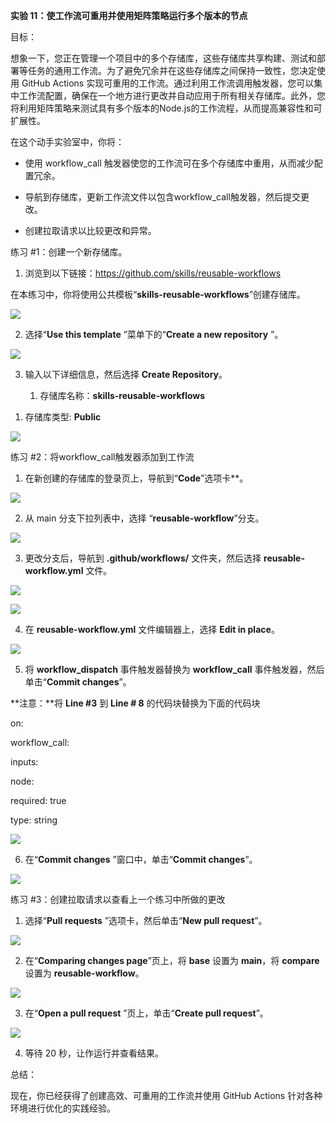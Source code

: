 **实验 11：使工作流可重用并使用矩阵策略运行多个版本的节点**

目标：

想象一下，您正在管理一个项目中的多个存储库，这些存储库共享构建、测试和部署等任务的通用工作流。为了避免冗余并在这些存储库之间保持一致性，您决定使用
GitHub Actions
实现可重用的工作流。通过利用工作流调用触发器，您可以集中工作流配置，确保在一个地方进行更改并自动应用于所有相关存储库。此外，您将利用矩阵策略来测试具有多个版本的Node.js的工作流程，从而提高兼容性和可扩展性。

在这个动手实验室中，你将：

- 使用 workflow_call
  触发器使您的工作流可在多个存储库中重用，从而减少配置冗余。

- 导航到存储库，更新工作流文件以包含workflow_call触发器，然后提交更改。

- 创建拉取请求以比较更改和异常。

练习 \#1：创建一个新存储库。

1.  浏览到以下链接：https://github.com/skills/reusable-workflows

在本练习中，你将使用公共模板“**skills-reusable-workflows**”创建存储库。

![](./media/image1.jpeg)

2.  选择“**Use this template** ”菜单下的“**Create a new
    repository** ”。 

![](./media/image2.jpeg)

3.  输入以下详细信息，然后选择 **Create Repository**。

    1.  存储库名称：**skills-reusable-workflows**

<!-- -->

1.  存储库类型: **Public**

![](./media/image3.jpeg)

练习 \#2：将workflow_call触发器添加到工作流

1.  在新创建的存储库的登录页上，导航到“**Code**”选项卡\*\*。

![](./media/image4.jpeg)

2.  从 main 分支下拉列表中，选择 “**reusable-workflow**”分支。

![](./media/image5.jpeg)

3.  更改分支后，导航到 **.github/workflows/** 文件夹，然后选择
    **reusable-workflow.yml** 文件。

![](./media/image6.jpeg)

![](./media/image7.jpeg)

4.  在 **reusable-workflow.yml** 文件编辑器上，选择 **Edit in place**。

![](./media/image8.jpeg)

5.  将 **workflow_dispatch** 事件触发器替换为 **workflow_call**
    事件触发器，然后单击“**Commit changes**”。

**注意：**将 **Line \#3** 到 **Line \# 8** 的代码块替换为下面的代码块

on:

workflow_call:

inputs:

node:

required: true

type: string

![](./media/image9.jpeg)

6.  在“**Commit changes** ”窗口中，单击“**Commit changes**”。

![](./media/image10.jpeg)

练习 \#3：创建拉取请求以查看上一个练习中所做的更改

1.  选择“**Pull requests** ”选项卡，然后单击“**New pull request**”。 

![](./media/image11.jpeg)

2.  在“**Comparing changes page**”页上，将 **base** 设置为 **main**，将
    **compare** 设置为 **reusable-workflow**。 

![](./media/image12.jpeg)

3.  在“**Open a pull request** ”页上，单击“**Create pull request**”。

![](./media/image13.jpeg)

4.  等待 20 秒，让作运行并查看结果。

总结：

现在，你已经获得了创建高效、可重用的工作流并使用 GitHub Actions
针对各种环境进行优化的实践经验。

